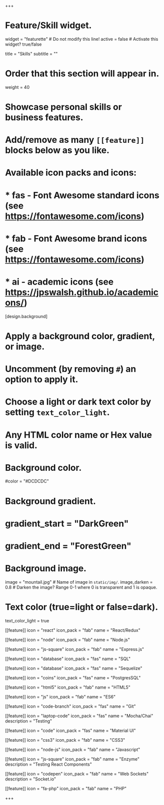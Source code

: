 +++
# Feature/Skill widget.
widget = "featurette"  # Do not modify this line!
active = false  # Activate this widget? true/false

title = "Skills"
subtitle = ""

# Order that this section will appear in.
weight = 40

# Showcase personal skills or business features.
#
# Add/remove as many `[[feature]]` blocks below as you like.
#
# Available icon packs and icons:
# * fas - Font Awesome standard icons (see https://fontawesome.com/icons)
# * fab - Font Awesome brand icons (see https://fontawesome.com/icons)
# * ai - academic icons (see https://jpswalsh.github.io/academicons/)

[design.background]
  # Apply a background color, gradient, or image.
  #   Uncomment (by removing `#`) an option to apply it.
  #   Choose a light or dark text color by setting `text_color_light`.
  #   Any HTML color name or Hex value is valid.

  # Background color.
  #color = "#DCDCDC"

  # Background gradient.
  # gradient_start = "DarkGreen"
  # gradient_end = "ForestGreen"

  # Background image.
   image = "mountail.jpg"  # Name of image in `static/img/`.
  image_darken = 0.8  # Darken the image? Range 0-1 where 0 is transparent and 1 is opaque.

  # Text color (true=light or false=dark).
  text_color_light = true


[[feature]]
  icon = "react"
  icon_pack = "fab"
  name = "React/Redux"

  [[feature]]
  icon = "node"
  icon_pack = "fab"
  name = "Node.js"

  [[feature]]
  icon = "js-square"
  icon_pack = "fab"
  name = "Express.js"

 [[feature]]
  icon = "database"
  icon_pack = "fas"
  name = "SQL"

  [[feature]]
  icon = "database"
  icon_pack = "fas"
  name = "Sequelize"

  [[feature]]
  icon = "coins"
  icon_pack = "fas"
  name = "PostgresSQL"

  [[feature]]
  icon = "html5"
  icon_pack = "fab"
  name = "HTML5"

  [[feature]]
  icon = "js"
  icon_pack = "fab"
  name = "ES6"

  [[feature]]
  icon = "code-branch"
  icon_pack = "fas"
  name = "Git"

  [[feature]]
  icon = "laptop-code"
  icon_pack = "fas"
  name = "Mocha/Chai"
  description = "Testing"

  [[feature]]
  icon = "code"
  icon_pack = "fas"
  name = "Material UI"

  [[feature]]
  icon = "css3"
  icon_pack = "fab"
  name = "CSS3"


[[feature]]
   icon = "node-js"
   icon_pack = "fab"
   name = "Javascript"

   [[feature]]
   icon = "js-square"
   icon_pack = "fab"
   name = "Enzyme"
   description = "Testing React Components"

  [[feature]]
   icon = "codepen"
   icon_pack = "fab"
   name = "Web Sockets"
   description = "Socket.io"

 [[feature]]
   icon = "fa-php"
   icon_pack = "fab"
   name = "PHP"

+++

